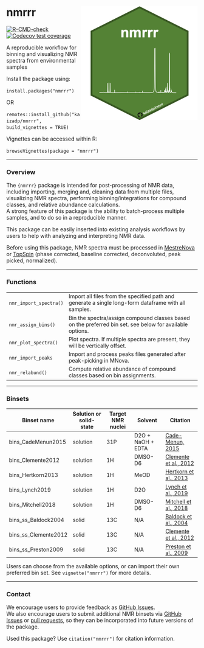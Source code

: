# nmrrr <a href='https://github.com/kaizadp/nmrrr'><img src='images/nmr_hex.png' align="right" height="300" /></a>

<!-- badges: start -->
  [![R-CMD-check](https://github.com/kaizadp/nmrrr/workflows/R-CMD-check/badge.svg)](https://github.com/bpbond/nmrrr/actions)
[![Codecov test coverage](https://codecov.io/gh/kaizadp/nmrrr/branch/master/graph/badge.svg)](https://app.codecov.io/gh/kaizadp/nmrrr?branch=master)
<!-- badges: end -->

A reproducible workflow for binning and visualizing NMR spectra from environmental samples

Install the package using:

`install.packages("nmrrr")`

OR

`remotes::install_github("kaizadp/nmrrr", build_vignettes = TRUE)`

Vignettes can be accessed within R:

`browseVignettes(package = "nmrrr")`

---

### Overview

The `{nmrrr}` package is intended for post-processing of NMR data, 
including importing, merging and, cleaning data from multiple files, 
visualizing NMR spectra, performing binning/integrations for compound classes, 
and relative abundance calculations.   
A strong feature of this package is the ability to batch-process multiple samples, and to do so in a reproducible manner. 

This package can be easily inserted into existing analysis workflows by users 
to help with analyzing and interpreting NMR data. 

Before using this package, NMR spectra must be processed in
[MestreNova](https://mestrelab.com/download/mnova/) or
[TopSpin](https://www.bruker.com/en/products-and-solutions/mr/nmr-software/topspin.html) 
(phase corrected, baseline corrected, deconvoluted, peak picked, normalized).

---- 

### Functions

|                        |                                                                                                              |
|------------------------|--------------------------------------------------------------------------------------------------------------|
| `nmr_import_spectra()` | Import all files from the specified path and generate a single long-form dataframe with all samples.         |
| `nmr_assign_bins()`    | Bin the spectra/assign compound classes based on the preferred bin set. see below for available options.     |
| `nmr_plot_spectra()`   | Plot spectra. If multiple spectra are present, they will be vertically offset.                               |
| `nmr_import_peaks`     | Import and process peaks files generated after peak-picking in MNova.                                        |
| `nmr_relabund()`       | Compute relative abundance of compound classes based on bin assignments.                                     |

----

### Binsets

| Binset name | Solution or solid-state | Target NMR nuclei | Solvent | Citation |
|----|----|-----|----|-----|
| bins_CadeMenun2015 | solution | 31P | D2O + NaOH + EDTA | [Cade-Menun, 2015](https://doi.org/10.1016/j.geoderma.2014.12.016) | 
| bins_Clemente2012 | solution | 1H | DMSO-D6 | [Clemente et al., 2012](https://doi.org/10.1071/EN11096)
| bins_Hertkorn2013 | solution | 1H | MeOD | [Hertkorn et al., 2013](https://doi.org/10.5194/bg-10-1583-2013)
| bins_Lynch2019 | solution | 1H | D2O | [Lynch et al., 2019](https://doi.org/10.1029/2018gb006030)
| bins_Mitchell2018 | solution | 1H | DMSO-D6 | [Mitchell et al., 2018](https://doi.org/10.3390/soils2010008)
| bins_ss_Baldock2004 | solid | 13C | N/A | [Baldock et al., 2004](https://doi.org/10.1016/j.marchem.2004.06.016)
| bins_ss_Clemente2012 | solid | 13C | N/A | [Clemente et al., 2012](https://doi.org/10.1071/EN11096)
| bins_ss_Preston2009 | solid | 13C | N/A | [Preston et al., 2009](https://doi.org/10.1007/s10021-009-9266-0)

Users can choose from the available options, or can import their own preferred bin set. See `vignette("nmrrr")` for more details. 

---

### Contact

We encourage users to provide feedback as [GitHub Issues](https://github.com/kaizadp/nmrrr/issues).  
We also encourage users to submit additional NMR binsets via [GitHub Issues](https://github.com/kaizadp/nmrrr/issues) or [pull requests](https://github.com/kaizadp/nmrrr/pulls), so they can be incorporated into future versions of the package.  

Used this package? Use `citation("nmrrr")` for citation information.
